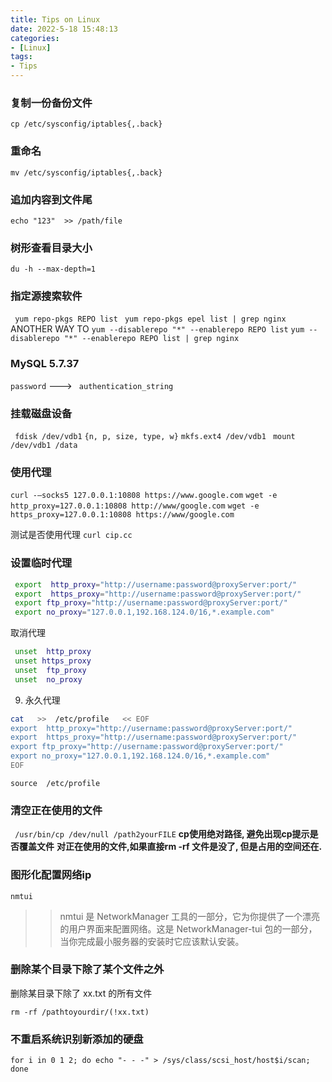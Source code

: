 ```yaml
---
title: Tips on Linux
date: 2022-5-18 15:48:13
categories: 
- [Linux]
tags: 
- Tips
---
```



### 复制一份备份文件
``` cp /etc/sysconfig/iptables{,.back} ```

### 重命名
``` mv /etc/sysconfig/iptables{,.back} ```

### 追加内容到文件尾
``` echo "123"  >> /path/file ```

### 树形查看目录大小
``` du -h --max-depth=1 ```

### 指定源搜索软件
``` yum repo-pkgs REPO list```
``` yum repo-pkgs epel list | grep nginx```
	ANOTHER WAY TO
``` yum --disablerepo "*" --enablerepo REPO list ```
``` yum --disablerepo "*" --enablerepo REPO list | grep nginx ```

### MySQL 5.7.37 
``` password ``` ---> ``` authentication_string```

### 挂载磁盘设备
``` fdisk /dev/vdb1```
``` {n, p, size, type, w} ```
```mkfs.ext4 /dev/vdb1 ```
```mount /dev/vdb1 /data```

### 使用代理
```curl -–socks5 127.0.0.1:10808 https://www.google.com```
```wget -e http_proxy=127.0.0.1:10808 http://www/google.com```
```wget -e https_proxy=127.0.0.1:10808 https://www/google.com```

测试是否使用代理
```curl cip.cc```

### 设置临时代理

``` bash
 export  http_proxy="http://username:password@proxyServer:port/"
 export  https_proxy="http://username:password@proxyServer:port/"
 export ftp_proxy="http://username:password@proxyServer:port/"
 export no_proxy="127.0.0.1,192.168.124.0/16,*.example.com"
```

取消代理

``` bash
 unset  http_proxy
 unset https_proxy
 unset  ftp_proxy
 unset  no_proxy
```

9) 永久代理

``` bash
cat   >>  /etc/profile   << EOF
export  http_proxy="http://username:password@proxyServer:port/"
export  https_proxy="http://username:password@proxyServer:port/"
export ftp_proxy="http://username:password@proxyServer:port/"
export no_proxy="127.0.0.1,192.168.124.0/16,*.example.com"
EOF
```
 ```source  /etc/profile```


### 清空正在使用的文件

``` /usr/bin/cp /dev/null /path2yourFILE```
**cp使用绝对路径, 避免出现cp提示是否覆盖文件**
**对正在使用的文件,如果直接rm -rf 文件是没了, 但是占用的空间还在.**


### 图形化配置网络ip

``` nmtui ```
>> nmtui 是 NetworkManager 工具的一部分，它为你提供了一个漂亮的用户界面来配置网络。这是 NetworkManager-tui 包的一部分，当你完成最小服务器的安装时它应该默认安装。


### 删除某个目录下除了某个文件之外

删除某目录下除了 xx.txt 的所有文件

``` rm -rf /pathtoyourdir/(!xx.txt)  ```

### 不重启系统识别新添加的硬盘

``` for i in 0 1 2; do echo "- - -" > /sys/class/scsi_host/host$i/scan; done ```
